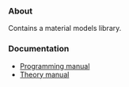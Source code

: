 ### About
Contains a material models library.

### Documentation
- [Programming manual](programming.md)
- [Theory manual](theory.md)
